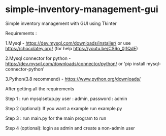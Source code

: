 # simple-inventory-management-gui
Simple inventory management with GUI using Tkinter

Requirements : 

1.Mysql - https://dev.mysql.com/downloads/installer/ or use https://chocolatey.org/ (for help https://youtu.be/CS6o_0j1QdE)

2.Mysql connector for python - https://dev.mysql.com/downloads/connector/python/ or 'pip install mysql-connector-python'

3.Python(3.8 recommend) - https://www.python.org/downloads/


After getting all the requirements

Step 1 : run mysqlsetup.py
         user : admin, password : admin

Step 2 (optional): If you want a example run example.py

Step 3 : run main.py for the main program to run

Step 4 (optional): login as admin and create a non-admin user
